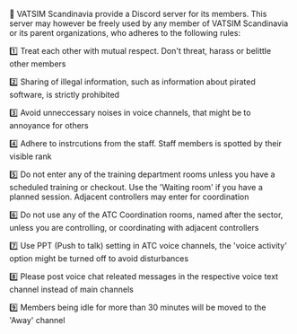 
:bookmark: VATSIM Scandinavia provide a Discord server for its members. This server may however be freely used by any member of VATSIM Scandinavia or its parent organizations, who adheres to the following rules:

:one: Treat each other with mutual respect. Don't threat, harass or belittle other members

:two: Sharing of illegal information, such as information about pirated software, is strictly prohibited

:three: Avoid unneccessary noises in voice channels, that might be to annoyance for others

:four: Adhere to instrcutions from the staff. Staff members is spotted by their visible rank

:five: Do not enter any of the training department rooms unless you have a scheduled training or checkout. Use the 'Waiting room' if you have a planned session. Adjacent controllers may enter for coordination

:six: Do not use any of the ATC Coordination rooms, named after the sector, unless you are controlling, or coordinating with adjacent controllers

:seven: Use PPT (Push to talk) setting in ATC voice channels, the 'voice activity' option might be turned off to avoid disturbances

:eight: Please post voice chat releated messages in the respective voice text channel instead of main channels

:nine: Members being idle for more than 30 minutes will be moved to the 'Away' channel